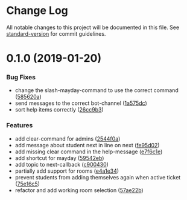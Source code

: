 # Change Log

All notable changes to this project will be documented in this file. See [standard-version](https://github.com/conventional-changelog/standard-version) for commit guidelines.

<a name="0.1.0"></a>
# 0.1.0 (2019-01-20)


### Bug Fixes

* change the slash-mayday-command to use the correct command ([585620a](https://github.com/chas-academy/drmayday/commit/585620a))
* send messages to the correct bot-channel ([1a575dc](https://github.com/chas-academy/drmayday/commit/1a575dc))
* sort help items correctly ([26cc9b3](https://github.com/chas-academy/drmayday/commit/26cc9b3))


### Features

* add clear-command for admins ([2544f0a](https://github.com/chas-academy/drmayday/commit/2544f0a))
* add message about student next in line on next ([fe95d02](https://github.com/chas-academy/drmayday/commit/fe95d02))
* add missing clear command in the help-message ([e7f6c1e](https://github.com/chas-academy/drmayday/commit/e7f6c1e))
* add shortcut for mayday ([59542eb](https://github.com/chas-academy/drmayday/commit/59542eb))
* add topic to next-callback ([c900430](https://github.com/chas-academy/drmayday/commit/c900430))
* partially add support for rooms ([e4a1e34](https://github.com/chas-academy/drmayday/commit/e4a1e34))
* prevent students from adding themselves again when active ticket ([75e16c5](https://github.com/chas-academy/drmayday/commit/75e16c5))
* refactor and add working room selection ([57ae22b](https://github.com/chas-academy/drmayday/commit/57ae22b))
